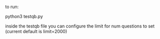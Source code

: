 to run: 

python3 testqb.py 

inside the testqb file you can configure the limit for num questions to set (current default is limit=2000) 
